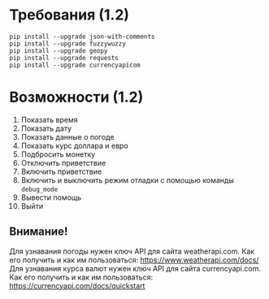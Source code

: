# Требования (1.2)
```
pip install --upgrade json-with-comments
pip install --upgrade fuzzywuzzy
pip install --upgrade geopy
pip install --upgrade requests
pip install --upgrade currencyapicom
```
# Возможности (1.2)
1. Показать время
2. Показать дату
3. Показать данные о погоде
4. Показать курс доллара и евро
5. Подбросить монетку
6. Отключить приветствие
7. Включить приветствие
8. Включить и выключить режим отладки с помощью команды `debug_mode`
9. Вывести помощь
10. Выйти
## Внимание!
Для узнавания погоды нужен ключ API для сайта weatherapi.com. Как его получить и как им пользоваться: https://www.weatherapi.com/docs/
Для узнавания курса валют нужен ключ API для сайта currencyapi.com. Как его получить и как им пользоваться: https://currencyapi.com/docs/quickstart
